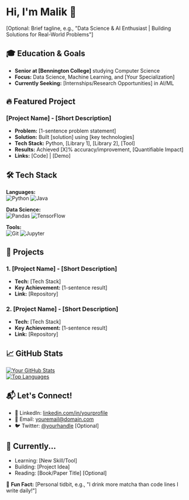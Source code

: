 # Hi, I'm Malik 👋
[Optional: Brief tagline, e.g., "Data Science & AI Enthusiast | Building Solutions for Real-World Problems"]

## 🎓 Education & Goals
- **Senior at [Bennington College]** studying Computer Science  
- **Focus:** Data Science, Machine Learning, and [Your Specialization]  
- **Currently Seeking:** [Internships/Research Opportunities] in AI/ML  

## 🔥 Featured Project
### [Project Name] - [Short Description]
- **Problem:** [1-sentence problem statement]
- **Solution:** Built [solution] using [key technologies]
- **Tech Stack:** Python, [Library 1], [Library 2], [Tool]
- **Results:** Achieved [X]% accuracy/improvement, [Quantifiable Impact]
- **Links:** [Code] | [Demo]

## 🛠️ Tech Stack
**Languages:**  
![Python](https://img.shields.io/badge/Python-3776AB?style=flat&logo=python&logoColor=white)
![Java](https://img.shields.io/badge/Java-007396?style=flat&logo=java&logoColor=white)

**Data Science:**  
![Pandas](https://img.shields.io/badge/Pandas-150458?style=flat&logo=pandas&logoColor=white)
![TensorFlow](https://img.shields.io/badge/TensorFlow-FF6F00?style=flat&logo=tensorflow&logoColor=white)

**Tools:**  
![Git](https://img.shields.io/badge/Git-F05032?style=flat&logo=git&logoColor=white)
![Jupyter](https://img.shields.io/badge/Jupyter-F37626?style=flat&logo=jupyter&logoColor=white)

## 🚀 Projects
### 1. [Project Name] - [Short Description]
- **Tech:** [Tech Stack]
- **Key Achievement:** [1-sentence result]
- **Link:** [Repository]

### 2. [Project Name] - [Short Description]
- **Tech:** [Tech Stack]
- **Key Achievement:** [1-sentence result]
- **Link:** [Repository]

## 📈 GitHub Stats
[![Your GitHub Stats](https://github-readme-stats.vercel.app/api?username=yourusername&show_icons=true&theme=radical)](https://github.com/yourusername)  
[![Top Languages](https://github-readme-stats.vercel.app/api/top-langs/?username=yourusername&layout=compact)](https://github.com/yourusername)

## 📬 Let's Connect!
- 💼 LinkedIn: [linkedin.com/in/yourprofile](...)
- 📧 Email: [youremail@domain.com](mailto:...)
- 🐦 Twitter: [@yourhandle](...) [Optional]

## 🎯 Currently...
- Learning: [New Skill/Tool]
- Building: [Project Idea]
- Reading: [Book/Paper Title] [Optional]

🌟 **Fun Fact:** [Personal tidbit, e.g., "I drink more matcha than code lines I write daily!"]
